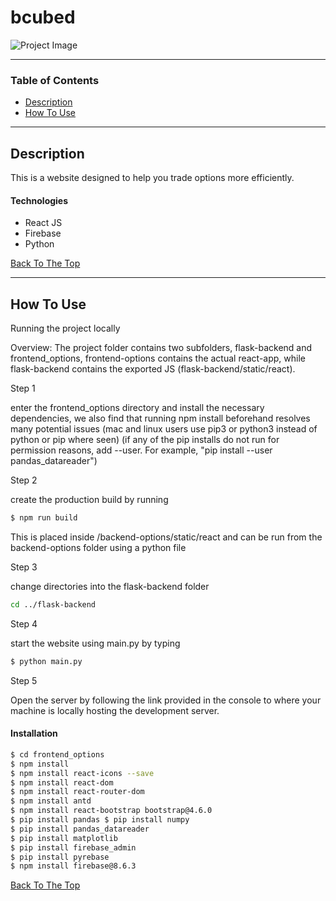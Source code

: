 # bcubed

![Project Image](https://i.imgur.com/HGbe338.png)


---

### Table of Contents

- [Description](#description)
- [How To Use](#how-to-use)

---

## Description

This is a website designed to help you trade options more efficiently.

#### Technologies

- React JS
- Firebase
- Python

[Back To The Top](#bcubed)

---

## How To Use
Running the project locally

Overview: The project folder contains two subfolders, flask-backend and frontend_options, frontend-options contains the actual react-app, while flask-backend contains the exported JS (flask-backend/static/react).

Step 1

enter the frontend_options directory and install the necessary dependencies, we also find that running npm install beforehand resolves many potential issues (mac and linux users use pip3 or python3 instead of python or pip where seen) (if any of the pip installs do not run for permission reasons, add --user. For example, "pip install --user pandas_datareader")

Step 2

create the production build by running
```bash
$ npm run build
```
This is placed inside /backend-options/static/react and can be run from the backend-options folder using a python file

Step 3

change directories into the flask-backend folder
```bash
cd ../flask-backend
```
Step 4

start the website using main.py by typing
```bash
$ python main.py
```
Step 5

Open the server by following the link provided in the console to where your machine is locally hosting the development server.
#### Installation
```bash
$ cd frontend_options 
$ npm install 
$ npm install react-icons --save 
$ npm install react-dom 
$ npm install react-router-dom 
$ npm install antd 
$ npm install react-bootstrap bootstrap@4.6.0 
$ pip install pandas $ pip install numpy 
$ pip install pandas_datareader
$ pip install matplotlib 
$ pip install firebase_admin 
$ pip install pyrebase 
$ npm install firebase@8.6.3
```


[Back To The Top](#bcubed)
